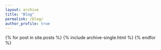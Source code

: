 ```yaml
---
layout: archive
title: "Blog"
permalink: /blog/
author_profile: true
---
```


{% for post in site.posts %}
  {% include archive-single.html %}
{% endfor %}
